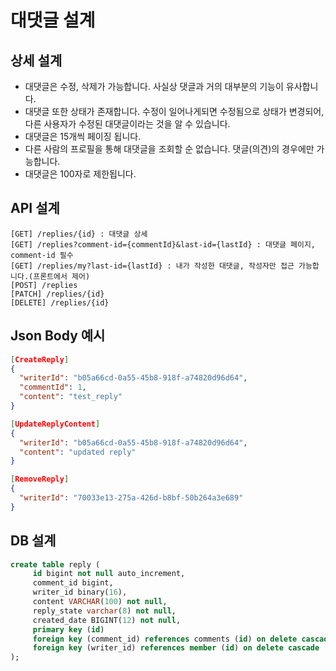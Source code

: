 # 대댓글 설계

## 상세 설계
* 대댓글은 수정, 삭제가 가능합니다. 사실상 댓글과 거의 대부분의 기능이 유사합니다.
* 대댓글 또한 상태가 존재합니다. 수정이 일어나게되면 수정됨으로 상태가 변경되어, 다른 사용자가 수정된 대댓글이라는 것을 알 수 있습니다.
* 대댓글은 15개씩 페이징 됩니다.
* 다른 사람의 프로필을 통해 대댓글을 조회할 순 없습니다. 댓글(의견)의 경우에만 가능합니다.
* 대댓글은 100자로 제한됩니다.

## API 설계
```
[GET] /replies/{id} : 대댓글 상세
[GET] /replies?comment-id={commentId}&last-id={lastId} : 대댓글 페이지, comment-id 필수
[GET] /replies/my?last-id={lastId} : 내가 작성한 대댓글, 작성자만 접근 가능합니다.(프론트에서 제어)
[POST] /replies
[PATCH] /replies/{id}
[DELETE] /replies/{id}
```

## Json Body 예시
```json
[CreateReply]
{
  "writerId": "b05a66cd-0a55-45b8-918f-a74820d96d64",
  "commentId": 1,
  "content": "test_reply"
}

[UpdateReplyContent]
{
  "writerId": "b05a66cd-0a55-45b8-918f-a74820d96d64",
  "content": "updated reply"
}

[RemoveReply]
{
  "writerId": "70033e13-275a-426d-b8bf-50b264a3e689"
}
```

## DB 설계
```sql
create table reply (
     id bigint not null auto_increment,
     comment_id bigint,
     writer_id binary(16),
     content VARCHAR(100) not null,
     reply_state varchar(8) not null,
     created_date BIGINT(12) not null,
     primary key (id)
     foreign key (comment_id) references comments (id) on delete cascade
     foreign key (writer_id) references member (id) on delete cascade
);
```
